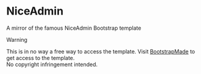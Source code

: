# NiceAdmin
A mirror of the famous NiceAdmin Bootstrap template

> [!WARNING]  
> This is in no way a free way to access the template. Visit [BootstrapMade](https://bootstrapmade.com/nice-admin-bootstrap-admin-html-template/) to get access to the template.<br>
> No copyright infringement intended.
